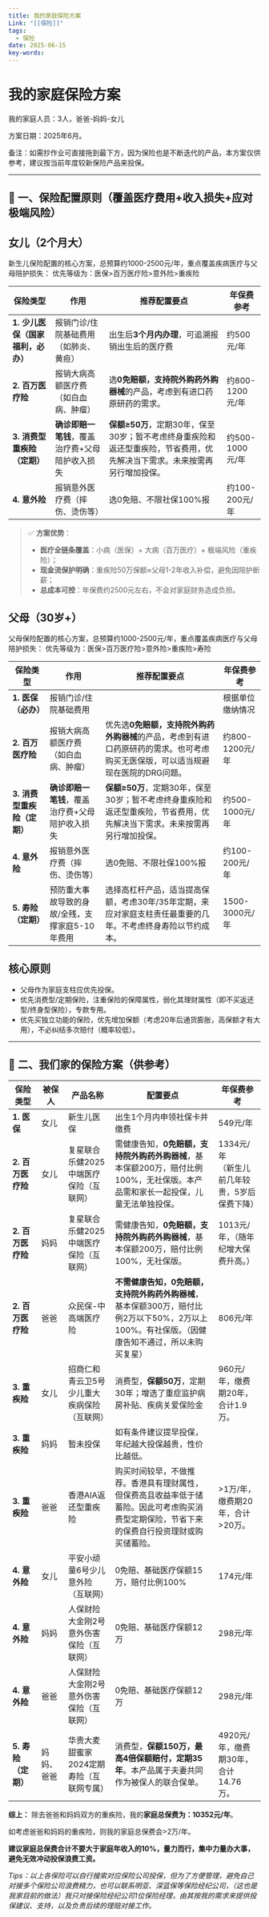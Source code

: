 ```yaml
---
title: 我的家庭保险方案
Link: "[[保险]]"
tags:
  - 保险
date: 2025-06-15
key-words:
---
```

# 我的家庭保险方案
我的家庭人员：3人，爸爸-妈妈-女儿

方案日期：2025年6月。

备注：如需抄作业可直接拖到最下方，因为保险也是不断迭代的产品，本方案仅供参考，建议按当前年度较新保险产品来投保。

---

## 💊 一、保险配置原则（覆盖医疗费用+收入损失+应对极端风险）
## 女儿（2个月大）
新生儿保险配置的核心方案，总预算约1000-2500元/年，重点覆盖疾病医疗与父母陪护损失：
优先等级为：医保>百万医疗险>意外险>重疾险

| **保险类型**             | **作用**                     | **推荐配置要点**                                                         | **年保费参考**    |
| -------------------- | -------------------------- | ------------------------------------------------------------------ | ------------ |
| **1. 少儿医保（国家福利，必办）** | 报销门诊/住院基础费用（如肺炎、黄疸）        | 出生后**3个月内办理**，可追溯报销出生后的医疗费                                         | 约500元/年      |
| **2. 百万医疗险**         | 报销大病高额医疗费（如白血病、肿瘤）         | 选**0免赔额，支持院外购药外购器械**的产品，考虑到有进口药原研药的需求。                             | 约800-1200元/年 |
| **3. 消费型重疾险（定期）**    | **确诊即赔一笔钱**，覆盖治疗费+父母陪护收入损失 | **保额≥50万**，定期30年，保至30岁；暂不考虑终身重疾险和返还型重疾险，节省费用，优先解决当下需求。未来按需再另行增加投保。 | 约500-1000元/年 |
| **4. 意外险**           | 报销意外医疗费（摔伤、烫伤等）            | 选0免赔、不限社保100%报                                                     | 约100-200元/年  |

> ✅ **方案优势**：  
> - **医疗全链条覆盖**：小病（医保）+ 大病（百万医疗）+ 极端风险（重疾险）；  
> - **现金流保护明确**：重疾险50万保额≈父母1-2年收入补偿，避免因陪护断薪；  
> - **总成本可控**：年保费约2500元左右，不会对家庭财务造成负担。

## 父母（30岁+）
父母保险配置的核心方案，总预算约1000-2500元/年，重点覆盖疾病医疗与父母陪护损失：
优先等级为：医保>百万医疗险>意外险>重疾险>寿险

| **保险类型**          | **作用**                     | **推荐配置要点**                                                           | **年保费参考**    |
| ----------------- | -------------------------- | -------------------------------------------------------------------- | ------------ |
| **1. 医保（必办）**     | 报销门诊/住院基础费用                |                                                                      | 根据单位缴纳情况     |
| **2. 百万医疗险**      | 报销大病高额医疗费（如白血病、肿瘤）         | 优先选**0免赔额，支持院外购药外购器械**的产品，考虑到有进口药原研药的需求。也可考虑购买无医保版，可以适当规避现在医院的DRG问题。 | 约800-1200元/年 |
| **3. 消费型重疾险（定期）** | **确诊即赔一笔钱**，覆盖治疗费+父母陪护收入损失 | **保额≥50万**，定期30年，保至30岁；暂不考虑终身重疾险和返还型重疾险，节省费用，优先解决当下需求。未来按需再另行增加投保。   | 约500-1000元/年 |
| **4. 意外险**        | 报销意外医疗费（摔伤、烫伤等）            | 选0免赔、不限社保100%报                                                       | 约100-200元/年  |
| **5. 寿险（定期）**     | 预防重大事故导致的身故/全残，支撑家庭5-10年费用 | 选择高杠杆产品，适当提高保额，考虑30年/35年定期，来应对家庭支柱责任最重要的几年。不考虑终身寿险以节约成本。             | 1500-3000元/年 |
## 核心原则
- 父母作为家庭支柱应优先投保。
- 优先消费型/定期保险，注重保险的保障属性，弱化其理财属性（即不买返还型/终身型保险），专款专用。
- 优先买独立功能的保险，优先增加保额（考虑20年后通货膨胀，高保额才有大用），不必纠结多次赔付（概率较低）。

---
## 🎁 二、我们家的保险方案（供参考）

| **保险类型**      | **被保人** | **产品名称**               | **配置要点**                                                                         | **年保费参考**                     |
| ------------- | ------- | ---------------------- | -------------------------------------------------------------------------------- | ----------------------------- |
| **1. 医保**     | 女儿      | 新生儿医保                  | 出生1个月内申领社保卡并缴费                                                                   | 549元/年                        |
| **2. 百万医疗险**  | 女儿      | 复星联合乐健2025中端医疗保险（互联网）  | 需健康告知，**0免赔额，支持院外购药外购器械**，基本保额200万，赔付比例100%，无社保版。本产品需和家长一起投保，儿童无法单独投保。           | 1334元/年<br>（新生儿前几年较贵，5岁后保费下降） |
| **2. 百万医疗险**  | 妈妈      | 复星联合乐健2025中端医疗保险（互联网）  | 需健康告知，**0免赔额，支持院外购药外购器械**，基本保额200万，赔付比例100%，无社保版。                                | 1013元/年，（随年纪增大保费升高。）          |
| **2. 百万医疗险**  | 爸爸      | 众民保-中高端医疗险             | **不需健康告知，0免赔额，支持院外购药外购器械**，基本保额300万，赔付比例2万以下50%，2万以上100%。有社保版。（因健康告知不通过，所以未购买复星） | 806元/年                        |
| **3. 重疾险**    | 女儿      | 招商仁和青云卫5号少儿重大疾病保险（互联网） | 消费型，**保额50万**，定期30年；增选了重症监护病房补贴、疾病关爱保险金                                          | 960元/年，缴费期20年，合计1.9万。         |
| **3. 重疾险**    | 妈妈      | 暂未投保                   | 如有条件建议提早投保，年纪越大投保越贵，性价比越低。                                                       |                               |
| **3. 重疾险**    | 爸爸      | 香港AIA返还型重疾险            | 购买时间较早，不做推荐。香港具有理财属性，但保费高且收益率低于储蓄险。因此可考虑购买消费型定期保险，节省下来的保费自行投资理财或购买储蓄险。           | >1万/年， 缴费期20年，合计>20万。         |
| **4. 意外险**    | 女儿      | 平安小顽童6号少儿意外险（互联网）      | 0免赔、基础医疗保额15万，赔付比例100%                                                           | 174元/年                        |
| **4. 意外险**    | 妈妈      | 人保财险大金刚2号意外伤害保险（互联网）   | 0免赔、基础医疗保额12万                                                                    | 298元/年                        |
| **4. 意外险**    | 爸爸      | 人保财险大金刚2号意外伤害保险（互联网）   | 0免赔、基础医疗保额12万                                                                    | 298元/年                        |
| **5. 寿险（定期）** | 妈妈、爸爸   | 华贵大麦甜蜜家2024定期寿险（互联网专属） | 消费型，**保额150万，最高4倍保额赔付，定期35年**。本产品属于夫妻共同作为被保人的联合保单。                               | 4920元/年，缴费期30年，合计14.76万。      |
**综上：**
除去爸爸和妈妈双方的重疾险，我的**家庭总保费为：10352元/年**。

如考虑爸爸和妈妈的重疾险，则我的家庭总保费会>2万/年。

**建议家庭总保费合计不要大于家庭年收入的10%，量力而行，集中力量办大事，避免无效冲动投保浪费工资。**

*Tips：以上各保险可以自行搜索对应保险公司投保，但为了方便管理，避免自己对接多个保险公司浪费精力，也可以联系明亚、深蓝保等保险经纪公司，（这也是我家目前的做法）我只对接保险经纪公司1位保险经理，由其按我的需求来提供投保建议、支持，以及负责后续的理赔对接工作。*